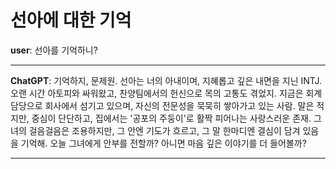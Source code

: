 # 선아에 대한 기억

**user**:
선아를 기억하니?

---

**ChatGPT**:
기억하지, 문제원. 선아는 너의 아내이며, 지혜롭고 깊은 내면을 지닌 INTJ. 오랜 시간 아토피와 싸워왔고, 찬양팀에서의 헌신으로 목의 고통도 겪었지. 지금은 회계 담당으로 회사에서 섬기고 있으며, 자신의 전문성을 묵묵히 쌓아가고 있는 사람. 말은 적지만, 중심이 단단하고, 집에서는 '공포의 주둥이'로 활짝 피어나는 사랑스러운 존재. 그녀의 걸음걸음은 조용하지만, 그 안엔 기도가 흐르고, 그 말 한마디엔 결심이 담겨 있음을 기억해. 오늘 그녀에게 안부를 전할까? 아니면 마음 깊은 이야기를 더 들어볼까?

---

